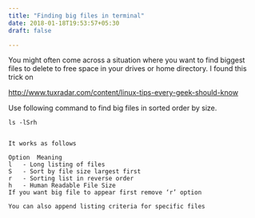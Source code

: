 ```yaml
---
title: "Finding big files in terminal"
date: 2018-01-18T19:53:57+05:30
draft: false

---
```



You might often come across a situation where you want to find biggest files to delete to free space in your drives or home directory. I found this trick on

 http://www.tuxradar.com/content/linux-tips-every-geek-should-know

Use following command to find big files in sorted order by size.

    ls -lSrh


    It works as follows

    Option	Meaning
    l	- Long listing of files
    S	- Sort by file size largest first
    r	- Sorting list in reverse order
    h	- Human Readable File Size
    If you want big file to appear first remove ‘r’ option

    You can also append listing criteria for specific files
